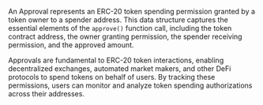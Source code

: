 An Approval represents an ERC-20 token spending permission granted by a token owner to a spender address. This data structure captures the essential elements of the `approve()` function call, including the token contract address, the owner granting permission, the spender receiving permission, and the approved amount.

Approvals are fundamental to ERC-20 token interactions, enabling decentralized exchanges, automated market makers, and other DeFi protocols to spend tokens on behalf of users. By tracking these permissions, users can monitor and analyze token spending authorizations across their addresses.